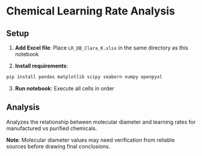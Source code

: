 # Chemical Learning Rate Analysis

## Setup

1. **Add Excel file**: Place `LR_DB_Clara_K.xlsx` in the same directory as this notebook

2. **Install requirements**:
```bash
pip install pandas matplotlib scipy seaborn numpy openpyxl
```

3. **Run notebook**: Execute all cells in order

## Analysis
Analyzes the relationship between molecular diameter and learning rates for manufactured vs purified chemicals.

**Note**: Molecular diameter values may need verification from reliable sources before drawing final conclusions.